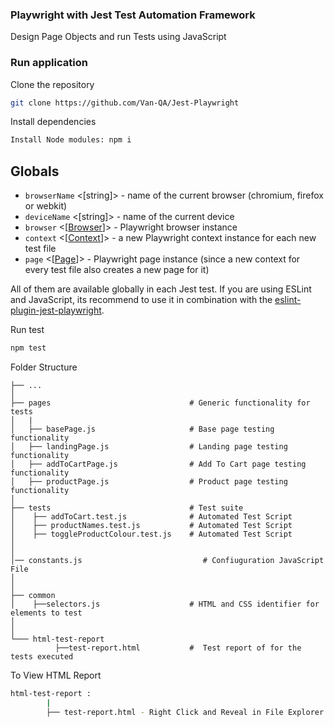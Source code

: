 ### Playwright with Jest Test Automation Framework

Design Page Objects and run Tests using JavaScript 

### Run application

Clone the repository 
 
```bash
git clone https://github.com/Van-QA/Jest-Playwright
``` 

Install dependencies
 
```bash
Install Node modules: npm i
```

## Globals

- `browserName` <[string]> - name of the current browser (chromium, firefox or webkit)
- `deviceName` <[string]> - name of the current device
- `browser` <[[Browser](https://playwright.dev/docs/api/class-browser/)]> - Playwright browser instance
- `context` <[[Context](https://playwright.dev/docs/api/class-browsercontext/)]> - a new Playwright context instance for each new test file
- `page` <[[Page](https://playwright.dev/docs/api/class-page/)]> - Playwright page instance (since a new context for every test file also creates a new page for it)

All of them are available globally in each Jest test. If you are using ESLint and JavaScript, its recommend to use it in combination with the [eslint-plugin-jest-playwright](https://github.com/playwright-community/eslint-plugin-jest-playwright).


Run test

```bash
npm test
```

Folder Structure
 
    ├── ...
    │
    ├── pages                               # Generic functionality for tests
    │   |
    │   ├── basePage.js                     # Base page testing functionality
    │   ├── landingPage.js                  # Landing page testing functionality
    │   ├── addToCartPage.js                # Add To Cart page testing functionality
    │   ├── productPage.js                  # Product page testing functionality
    │
    ├── tests                               # Test suite
    │    ├── addToCart.test.js              # Automated Test Script     
    │    ├── productNames.test.js           # Automated Test Script
    │    ├── toggleProductColour.test.js    # Automated Test Script
    │
    │
    │── constants.js                           # Confiuguration JavaScript File
    │
    │
    ├── common                       
    │    ├──selectors.js                    # HTML and CSS identifier for elements to test
    │               
    │
    └─── html-test-report   
              ├──test-report.html           #  Test report of for the tests executed


To View HTML Report

```bash
html-test-report :
        |
        ├── test-report.html - Right Click and Reveal in File Explorer (OR) Finder     
```

